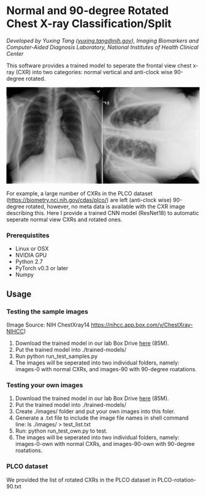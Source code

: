 # Normal and 90-degree Rotated Chest X-ray Classification/Split

*Developed by Yuxing Tang (yuxing.tang@nih.gov), Imaging Biomarkers and Computer-Aided Diagnosis Laboratory,
National Institutes of Health Clinical Center*

This software provides a trained model to seperate the frontal view chest x-ray (CXR) into two categories: 
normal vertical and anti-clock wise 90-degree rotated. 

<img src="example_0.jpg" width="900px"/>

For example, a large number of CXRs in the PLCO dataset (https://biometry.nci.nih.gov/cdas/plco/) are left (anti-clock wise) 90-degree rotated, however, 
no meta data is available with the CXR image describing this. Here I provide a trained CNN model (ResNet18) to automatic seperate normal view CXRs and 
rotated ones.

### Prerequistites
- Linux or OSX
- NVIDIA GPU
- Python 2.7
- PyTorch v0.3 or later
- Numpy

## Usage
### Testing the sample images
(Image Source: NIH ChestXray14 https://nihcc.app.box.com/v/ChestXray-NIHCC)
1. Download the trained model in our lab Box Drive [here](https://nihcc.box.com/shared/static/7fqpys563oqlwizxncbryhrsrpocas0x.pth) (85M).
2. Put the trained model into ./trained-models/
3. Run python run_test_samples.py
4. The images will be seperated into two individual folders, namely: images-0 with normal CXRs, and images-90 with 90-degree roatations.

### Testing your own images
1. Download the trained model in our lab Box Drive [here](https://nihcc.box.com/shared/static/7fqpys563oqlwizxncbryhrsrpocas0x.pth) (85M).
2. Put the trained model into ./trained-models/
3. Create ./images/ folder and put your own images into this foler.
4. Generate a .txt file to include the image file names in shell command line: ls ./images/ > test_list.txt
5. Run: python run_test_own.py to test.
6. The images will be seperated into two individual folders, namely: images-0-own with normal CXRs, and images-90-own with 90-degree roatations.

### PLCO dataset
We provided the list of rotated CXRs in the PLCO dataset in PLCO-rotation-90.txt
